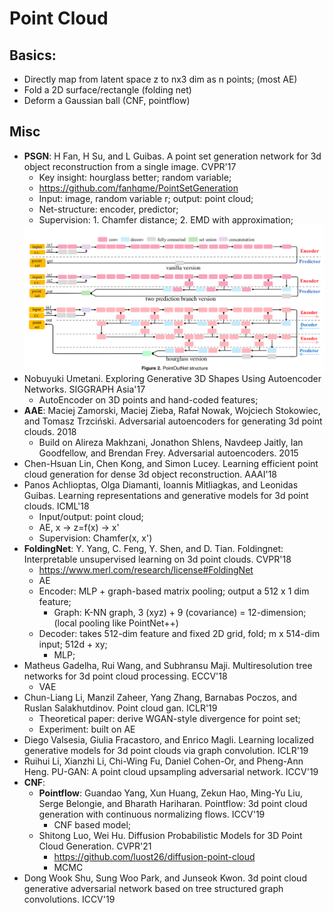 # Point Cloud

## Basics:
- Directly map from latent space z to nx3 dim as n points; (most AE)
- Fold a 2D surface/rectangle (folding net)
- Deform a Gaussian ball (CNF, pointflow)

## Misc
- **PSGN**: H Fan, H Su, and L Guibas. A point set generation network for 3d object reconstruction from a single image. CVPR'17
	- Key insight: hourglass better; random variable;
	- https://github.com/fanhqme/PointSetGeneration
	- Input: image, random variable r; output: point cloud;
	- Net-structure: encoder, predictor;
	- Supervision: 1. Chamfer distance; 2. EMD with approximation;
	<img src="/CV-3D/images/3d_output/point-set-gen.png" alt="drawing" width="600"/>
- Nobuyuki Umetani. Exploring Generative 3D Shapes Using Autoencoder Networks. SIGGRAPH Asia'17
	- AutoEncoder on 3D points and hand-coded features;
- **AAE**: Maciej Zamorski, Maciej Zieba, Rafał Nowak, Wojciech Stokowiec, and Tomasz Trzciński. Adversarial autoencoders for generating 3d point clouds. 2018
	- Build on Alireza Makhzani, Jonathon Shlens, Navdeep Jaitly, Ian Goodfellow, and Brendan Frey. Adversarial autoencoders. 2015
- Chen-Hsuan Lin, Chen Kong, and Simon Lucey. Learning efficient point cloud generation for dense 3d object reconstruction. AAAI'18
- Panos Achlioptas, Olga Diamanti, Ioannis Mitliagkas, and Leonidas Guibas. Learning representations and generative models for 3d point clouds. ICML'18
	- Input/output: point cloud;
	- AE, x -> z=f(x) -> x'
	- Supervision: Chamfer(x, x')
- **FoldingNet**: Y. Yang, C. Feng, Y. Shen, and D. Tian. Foldingnet: Interpretable unsupervised learning on 3d point clouds. CVPR'18
	- https://www.merl.com/research/license#FoldingNet
	- AE
	- Encoder: MLP + graph-based matrix pooling; output a 512 x 1 dim feature;
		- Graph: K-NN graph, 3 (xyz) + 9 (covariance) = 12-dimension; (local pooling like PointNet++)
	- Decoder: takes 512-dim feature and fixed 2D grid, fold; m x 514-dim input; 512d + xy;
		- MLP;
- Matheus Gadelha, Rui Wang, and Subhransu Maji. Multiresolution tree networks for 3d point cloud processing. ECCV'18
	- VAE
- Chun-Liang Li, Manzil Zaheer, Yang Zhang, Barnabas Poczos, and Ruslan Salakhutdinov. Point cloud gan. ICLR'19
	- Theoretical paper: derive WGAN-style divergence for point set;
	- Experiment: built on AE
- Diego Valsesia, Giulia Fracastoro, and Enrico Magli. Learning localized generative models for 3d point clouds via graph convolution. ICLR'19
- Ruihui Li, Xianzhi Li, Chi-Wing Fu, Daniel Cohen-Or, and Pheng-Ann Heng. PU-GAN: A point cloud upsampling adversarial network. ICCV'19
- **CNF**:
	- **Pointflow**: Guandao Yang, Xun Huang, Zekun Hao, Ming-Yu Liu, Serge Belongie, and Bharath Hariharan. Pointflow: 3d point cloud generation with continuous normalizing flows. ICCV'19
		- CNF based model;
	- Shitong Luo, Wei Hu. Diffusion Probabilistic Models for 3D Point Cloud Generation. CVPR'21
		- https://github.com/luost26/diffusion-point-cloud
		- MCMC
- Dong Wook Shu, Sung Woo Park, and Junseok Kwon. 3d point cloud generative adversarial network based on tree structured graph convolutions. ICCV'19
